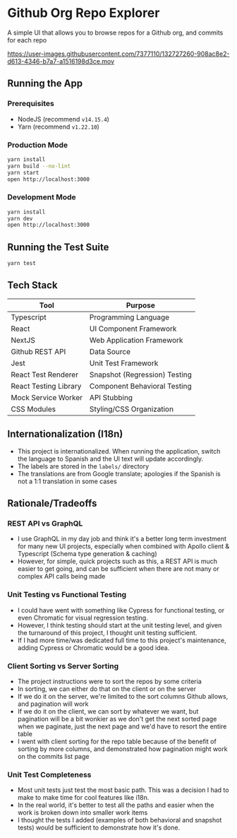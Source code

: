 # Github Org Repo Explorer

A simple UI that allows you to browse repos for a Github org, and commits for each repo

https://user-images.githubusercontent.com/7377110/132727260-908ac8e2-d613-4346-b7a7-a1516198d3ce.mov

## Running the App

### Prerequisites

- NodeJS (recommend `v14.15.4`)
- Yarn (recommend `v1.22.10`)

### Production Mode

```bash
yarn install
yarn build --no-lint
yarn start
open http://localhost:3000
```

### Development Mode

```bash
yarn install
yarn dev
open http://localhost:3000
```

## Running the Test Suite

```bash
yarn test
```

## Tech Stack

| Tool                  | Purpose                       |
| --------------------- | ----------------------------- |
| Typescript            | Programming Language          |
| React                 | UI Component Framework        |
| NextJS                | Web Application Framework     |
| Github REST API       | Data Source                   |
| Jest                  | Unit Test Framework           |
| React Test Renderer   | Snapshot (Regression) Testing |
| React Testing Library | Component Behavioral Testing  |
| Mock Service Worker   | API Stubbing                  |
| CSS Modules           | Styling/CSS Organization      |

## Internationalization (I18n)

- This project is internationalized. When running the application, switch the language to Spanish and the UI text will update accordingly.
- The labels are stored in the `labels/` directory
- The translations are from Google translate; apologies if the Spanish is not a 1:1 translation in some cases

## Rationale/Tradeoffs

### REST API vs GraphQL

- I use GraphQL in my day job and think it's a better long term investment for many new UI projects, especially when combined with Apollo client & Typescript (Schema type generation & caching)
- However, for simple, quick projects such as this, a REST API is much easier to get going, and can be sufficient when there are not many or complex API calls being made

### Unit Testing vs Functional Testing

- I could have went with something like Cypress for functional testing, or even Chromatic for visual regression testing.
- However, I think testing should start at the unit testing level, and given the turnaround of this project, I thought unit testing sufficient.
- If I had more time/was dedicated full time to this project's maintenance, adding Cypress or Chromatic would be a good idea.

### Client Sorting vs Server Sorting

- The project instructions were to sort the repos by some criteria
- In sorting, we can either do that on the client or on the server
- If we do it on the server, we're limited to the sort columns Github allows, and pagination will work
- If we do it on the client, we can sort by whatever we want, but pagination will be a bit wonkier as we don't get the next sorted page when we paginate, just the next page and we'd have to resort the entire table
- I went with client sorting for the repo table because of the benefit of sorting by more columns, and demonstrated how pagination might work on the commits list page

### Unit Test Completeness

- Most unit tests just test the most basic path. This was a decision I had to make to make time for cool features like i18n.
- In the real world, it's better to test all the paths and easier when the work is broken down into smaller work items
- I thought the tests I added (examples of both behavioral and snapshot tests) would be sufficient to demonstrate how it's done.
